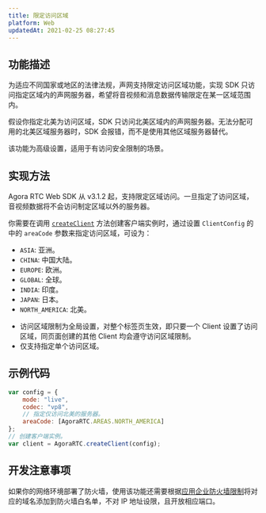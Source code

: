 ```yaml
---
title: 限定访问区域
platform: Web
updatedAt: 2021-02-25 08:27:45
---
```

## 功能描述

为适应不同国家或地区的法律法规，声网支持限定访问区域功能，实现 SDK 只访问指定区域内的声网服务器，希望将音视频和消息数据传输限定在某一区域范围内。

假设你指定北美为访问区域，SDK 只访问北美区域内的声网服务器。无法分配可用的北美区域服务器时，SDK 会报错，而不是使用其他区域服务器替代。

<div class="alert note">该功能为高级设置，适用于有访问安全限制的场景。</div>

## 实现方法

Agora RTC Web SDK 从 v3.1.2 起，支持限定区域访问。一旦指定了访问区域，音视频数据将不会访问制定区域以外的服务器。

你需要在调用 [`createClient`](./API%20Reference/web/globals.html#createclient) 方法创建客户端实例时，通过设置 `ClientConfig`  的中的 `areaCode` 参数来指定访问区域，可设为：

- `ASIA`: 亚洲。
- `CHINA`: 中国大陆。
- `EUROPE`: 欧洲。
- `GLOBAL`: 全球。
- `INDIA`: 印度。
- `JAPAN`: 日本。
- `NORTH_AMERICA`: 北美。

<div class="alert note">
	<ul>
		<li>访问区域限制为全局设置，对整个标签页生效，即只要一个 Client 设置了访问区域，同页面创建的其他 Client 均会遵守访问区域限制。</li>
		<li>仅支持指定单个访问区域。</li>
	</ul>
</div>

## 示例代码

```javascript
var config = {
    mode: "live",
    codec: "vp8",
    // 指定仅访问北美的服务器。
    areaCode: [AgoraRTC.AREAS.NORTH_AMERICA]
};
// 创建客户端实例。
var client = AgoraRTC.createClient(config);
```

## 开发注意事项

如果你的网络环境部署了防火墙，使用该功能还需要根据[应用企业防火墙限制](firewall)将对应的域名添加到防火墙白名单，不对 IP 地址设限，且开放相应端口。